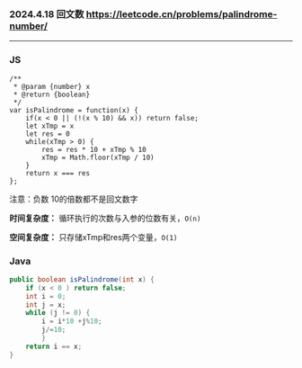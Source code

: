 ### 2024.4.18 回文数  https://leetcode.cn/problems/palindrome-number/
---
### JS
```JS
/**
 * @param {number} x
 * @return {boolean}
 */
var isPalindrome = function(x) {
    if(x < 0 || (!(x % 10) && x)) return false;
    let xTmp = x
    let res = 0
    while(xTmp > 0) {
        res = res * 10 + xTmp % 10
        xTmp = Math.floor(xTmp / 10)
    }
    return x === res
};
```
注意：负数 10的倍数都不是回文数字

**时间复杂度：** 循环执行的次数与入参的位数有关，`O(n)`

**空间复杂度：** 只存储xTmp和res两个变量，`O(1)`

### Java

```java
public boolean isPalindrome(int x) {
    if (x < 0 ) return false;
    int i = 0;
    int j = x;
    while (j != 0) {
        i = i*10 +j%10;
        j/=10;
        }
    return i == x;
}
```